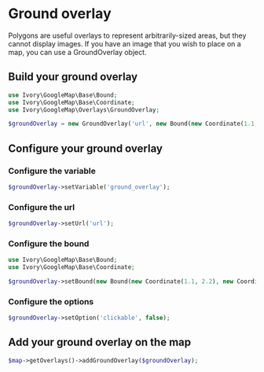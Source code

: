 # Ground overlay

Polygons are useful overlays to represent arbitrarily-sized areas, but they cannot display images. If you have an image
that you wish to place on a map, you can use a GroundOverlay object.

## Build your ground overlay

``` php
use Ivory\GoogleMap\Base\Bound;
use Ivory\GoogleMap\Base\Coordinate;
use Ivory\GoogleMap\Overlays\GroundOverlay;

$groundOverlay = new GroundOverlay('url', new Bound(new Coordinate(1.1, 2.2), new Coordinate(3.3, 4.4));
```

## Configure your ground overlay

### Configure the variable

``` php
$groundOverlay->setVariable('ground_overlay');
```

### Configure the url

``` php
$groundOverlay->setUrl('url');
```

### Configure the bound

``` php
use Ivory\GoogleMap\Base\Bound;
use Ivory\GoogleMap\Base\Coordinate;

$groundOverlay->setBound(new Bound(new Coordinate(1.1, 2.2), new Coordinate(3.3, 4.4));
```

### Configure the options

``` php
$groundOverlay->setOption('clickable', false);
```

## Add your ground overlay on the map

``` php
$map->getOverlays()->addGroundOverlay($groundOverlay);
```
